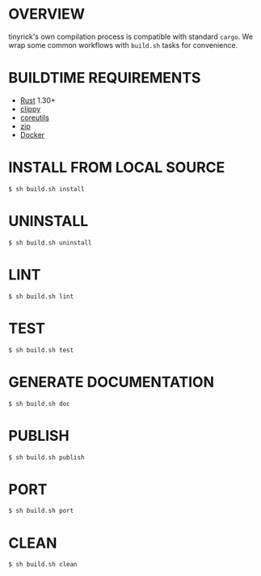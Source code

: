 # OVERVIEW

tinyrick's own compilation process is compatible with standard `cargo`. We wrap some common workflows with `build.sh` tasks for convenience.

# BUILDTIME REQUIREMENTS

* [Rust](https://www.rust-lang.org/en-US/) 1.30+
* [clippy](https://github.com/rust-lang-nursery/rust-clippy)
* [coreutils](https://www.gnu.org/software/coreutils/coreutils.html)
* [zip](https://linux.die.net/man/1/zip)
* [Docker](https://www.docker.com/)

# INSTALL FROM LOCAL SOURCE

```console
$ sh build.sh install
```

# UNINSTALL

```console
$ sh build.sh uninstall
```

# LINT

```console
$ sh build.sh lint
```

# TEST

```console
$ sh build.sh test
```

# GENERATE DOCUMENTATION

```console
$ sh build.sh doc
```

# PUBLISH

```console
$ sh build.sh publish
```

# PORT

```console
$ sh build.sh port
```

# CLEAN

```console
$ sh build.sh clean
```
